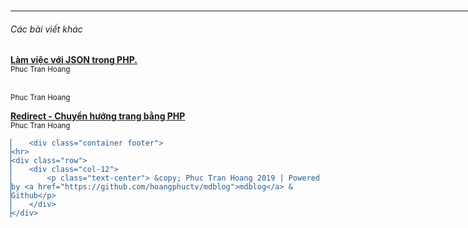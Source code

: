 <!DOCTYPE html>
<html>
	<head>
	<meta charset="utf-8">
	<meta name="viewport" content="width=device-width, initial-scale=1">
	<title>Redirect - Chuyển hướng trang bằng PHP | LẬP TRÌNH</title>
	<link rel="stylesheet" href="https://cdn.jsdelivr.net/gh/yegor256/tacit@gh-pages/tacit-css.min.css"/>
	<!-- Global site tag (gtag.js) - Google Analytics -->
	<script async src="https://www.googletagmanager.com/gtag/js?id="></script>
	<script>
	  window.dataLayer = window.dataLayer || [];
	  function gtag(){dataLayer.push(arguments);}
	  gtag('js', new Date());

	  gtag('config', '');
	</script>

</head>
	<body>
		<div class="container">
	<h2><a class="navbar-brand mr-auto mr-lg-0" href="/">LẬP TRÌNH</a></h2>

	<script>
	  function search_submit(){
		  var q = document.body.querySelector('#text-q');
		  console.log(q )
		  q.value = q.value + " site:" + location.hostname;
		  return true;
	  };
	</script>
	<form class="form-inline my-2 my-lg-0" id="frmsearch" action="https://google.com/search" onsubmit="search_submit(this)">
		<input class="form-control mr-sm-2" name="q" id="text-q" type="text" placeholder="Search on google" aria-label="Search">
	    <button class="btn btn-outline-success my-2 my-sm-0" type="submit">Search</button>
	  </form>

	<p class="separator"></p>
</div>
		<link rel="stylesheet" href="https://cdnjs.cloudflare.com/ajax/libs/github-markdown-css/3.0.1/github-markdown.min.css">
		<div class="container">
			<div class="markdown-body">
				<h1 class="page-title">Redirect - Chuyển hướng trang bằng PHP</h1>
				<p>Trong việc lập trình web bạn không thể thiếu việc chuyển người dùng từ trang này qua trang kia. Ví dụ như sau khi login thì chuyển người dùng về trang chủ. Hoặc vào các nội dung cần xác thực thì phải chuyển người dùng về trang login.</p>
<h2>1. Chuyển trang bằng HTTP header</h2>
<p>PHP hỗ trợ chuyển trang bằng cách trả về <a href="https://en.wikipedia.org/wiki/HTTP_location">HTTP header Location</a> theo đặc tả của <a href="https://en.wikipedia.org/wiki/Hypertext_Transfer_Protocol">giao thức HTTP</a>. Khi trình duyệt nhận được response từ server có HTTP header &quot;Location&quot; thì trình duyệt sẽ tự động chuyển hướng đến url được chỉ định.</p>
<p>HTTP header:</p>
<pre><code>Location: &lt;new_URL&gt;</code></pre>
<p>Cách thực hiện đơn giản như sau.</p>
<pre><code class="language-php">&lt;?php 
// các xử lí
// Tiến hành chuyển hướng
header("Location: /index.php");
exit;

// có thể các còn các xử lí khác không được thực hiện.
?&gt;</code></pre>
<p>Trường hợp bạn muốn chuyển hướng ra trang ngoài không phải trang hiện tại của bạn. Thì bạn hãy để đầy đủ đường dẫn URL.</p>
<pre><code class="language-php">&lt;?php 
header("Location: https://google.com");
exit;</code></pre>
<h3>Các lỗi thường gặp khi sử dụng chuyển hướng bằng header</h3>
<h4>Lỗi 1: <code>Warning: Cannot modify header information</code></h4>
<p>Khi thực hiện chuyển trang bằng cách này. Tức là bạn đang thay đổi các giá trị HTTP header mặc định. Rất có thể bạn sẽ bị thông báo lỗi khi sau: <code>Warning: Cannot modify header information</code>. Để khác phục được lỗi này. Bạn cần hiểu bản chất vấn được được giải thích như sau. <strong>Nếu bạn đang gấp Bỏ qua cách chuyển hướng này và sử dụng các cách chuyển hướng ở bên dưới.</strong></p>
<p>Giải thích:</p>
<p>Theo đặc tả một gói tin HTTP có cấu trúc như sau:</p>
<pre><code>HEADER
&lt;cách 2 dòng&gt;
BODY</code></pre>
<p>Mỗi dấu xuống dòng ở trên là cặp kí tự <code>\r\n</code>;</p>
<p>Ví dụ khi bạn xuất dòng chữ &quot;Hello world&quot;.
File hello.php</p>
<pre><code>&lt;?php
echo "Hello world";</code></pre>
<p>Thì cấu trúc của gói tin trả về như sau: </p>
<pre><code>HTTP/1.1 200 OK
Server: nginx/1.17.6
Content-Type: text/html
Connection: keep-alive

Hello world</code></pre>
<p>Dòng header khác này, có thể có hoặc không có, hoặc có nhiều hơn các thông tin - chỉ thị khác. Vì vậy trong các ví dụ sau mình giảm bớt các dòng header không liên quan tới nội dung bài viết.</p>
<pre><code>Server: nginx/1.17.6
Content-Type: text/html
Connection: keep-alive</code></pre>
<p>Nếu chúng ta đặt lệnh header phía trước lệnh echo sẽ thành ra như thế này:</p>
<pre><code>&lt;?php
header("Location: /index.php");
echo "Hello world";
</code></pre>
<p>Thì cấu trúc của gói tin trả về như sau: </p>
<pre><code>HTTP/1.1 200 OK
Location: /index.php

Hello world</code></pre>
<p>Vậy nếu ta đổi ngược 2 lệnh trên. Thì kết quả sẽ được như sau:</p>
<pre><code>&lt;?php
echo "Hello world";
header("Location: /index.php");</code></pre>
<p>Chúng ta sẽ bị lỗi <code>Warning: Cannot modify header information</code>;
Nhưng trong trường hợp tắt warning, website vẫn chạy được.</p>
<p>Trong các trường hợp thực tế, ta hay để code php bên trong đoạn mở <html> như sau:</p>
<pre><code>&lt;html&gt;
&lt;?php
// xử lí ...
header("Location: /index.php");
?&gt;</code></pre>
<p>Như vậy ta cũng bị lỗi  <code>Warning: Cannot modify header information</code>;</p>
<blockquote>
<p>Chúng ta phải đảm bảo các lệnh <code>header</code> được gọi trước tất cả các output khác.</p>
</blockquote>
<h4>Lỗi 2: <code>ERR_TOO_MANY_REDIRECTS</code></h4>
<p>Một lỗi thứ 2 thường bị khi sử dụng cách này là lỗi <code>ERR_TOO_MANY_REDIRECTS</code> thường thấy mã lỗi này trên Chrome. Ở các trình duyệt khác, hình thức hiện lỗi có thể khác. <strong>Nguyên nhân lỗi là bị điều hướng liên tục.</strong> </p>
<p>Ví dụ như trình duyệt đang ở trang index.php, nhưng lại có lệnh <code>header("Location: /index.php");</code>. Vậy là khi ta vào trang index.php lại bị đá về index.php, liên tục như vậy. Đến một số lần quy định, Chrome sẽ không thèm chuyển hướng theo chỉ thị Location header nữa. Mà báo ra lỗi này.</p>
<p>Để giải quyết, chúng ta phải check điều kiện chuyển trang. <strong>Nếu đang ở trang hiện tại, thì không được chuyển nữa.</strong> Ví dụ như URL hiện tại của chúng ta là <code>http://localhost/index.php</code> thì ta phải kiểm tra thông tin <code>$_SERVER['REQUEST_URI']</code> cho ta được đoạn sau domain <code>/index.php</code>.</p>
<pre><code>&lt;?php
// file index.php
if ($_SERVER['REQUEST_URI'] != '/index.php') {
    header('Location: /index.php');
}</code></pre>
<p>Nhưng các bạn tự lưu ý là, đối với index.php là 1 trường hợp khá đặc biệt. Vì chúng ta vào url <code>http://localhost/</code> thì thông thường cũng là truy cập vào file <code>index.php</code>. Tức là tương tự như vào <code>http://localhost/index.php</code>. Lúc này, <code>$_SERVER['REQUEST_URI']</code> cho chúng ta giá trị là <code>/</code>. Vậy ta sửa lại như sau:</p>
<pre><code>&lt;?php
// file index.php
if ($_SERVER['REQUEST_URI'] != '/index.php'
     &amp;&amp; $_SERVER['REQUEST_URI'] != '/' ) {
    header('Location: /index.php');
}</code></pre>
<p>Nếu bạn đang cảm thấy mơ hồ hoặc thấy khó khăn, thì vui lòng đọc tiếp các cách khác bên dưới.</p>
<h2>2. Chuyển trang bằng HTML</h2>
<p>Ngoài cách điều hướng bằng php, chúng ta có thể dùng html tag. như sau:</p>
<pre><code class="language-html">&lt;meta http-equiv="refresh" content="0;url=index.php"&gt;</code></pre>
<p>Với số <code>0</code> là số giây sẽ delay. Sau đó sẽ truyển trang về url được khai báo. Như ta muốn chuyển về google.com sau 5s thì ta sẽ ghi như sau: </p>
<pre><code class="language-html">&lt;meta http-equiv="refresh" content="5;url=https://google.com"&gt;</code></pre>
<p>Với số <code>0</code> là chuyển ngay lập tức.</p>
<h4>Lưu ý:</h4>
<p>Sử dụng cách này các bạn cũng không thể tránh khỏi lỗi chuyển trang liên tục như trên. Khi chuyển trang không chuyển về trang hiện tại.</p>
<h2>3. Chuyển trang bằng JavaScript</h2>
<p>Chúng ta biết rằng JS được dùng để sử lí giao diện là trùm luôn. Vì vậy chuyển trang đối với JS chỉ là chuyện nhỏ. Cách thực hiện như sau:</p>
<pre><code class="language-html">&lt;script&gt;
    location.href = '/index.php';
&lt;/script&gt;</code></pre>
<h4>Lưu ý:</h4>
<p>Tương tự, sử dụng cách này các bạn cũng không thể tránh khỏi lỗi chuyển trang liên tục như trên. Khi chuyển trang không chuyển về trang hiện tại.</p>
<h2>Tổng hợp</h2>
<p>Chuyển trang bằng PHP:</p>
<pre><code class="language-php">&lt;?php 
header("Location: /index.php");</code></pre>
<p>Chuyển trang bằng HTML:</p>
<pre><code>&lt;meta http-equiv="refresh" content="0;url=index.php"&gt;</code></pre>
<p>html
Chuyển trang bằng JavaScript:</p>
<pre><code class="language-html">&lt;script&gt;
    location.href = '/index.php';
&lt;/script&gt;</code></pre>
<p>Mọi thắc mắc các bạn vui lòng để lại comment. </p>
<p>Bài viết gốc được đăng tại <a href="https://hocmoingay.top/">https://hocmoingay.top/</a></p>
<p>Người viết <strong>Hoàng Phúc</strong></p>				<p>---</p>
				Phuc Tran Hoang			</div>
			<div id="fb-root"></div>
<script async defer src="https://connect.facebook.net/en_GB/sdk.js#xfbml=1&version=v3.2&appId=&autoLogAppEvents=1"></script>

<div class="fb-comment-embed" data-href="http://hoangphuctv.github.io./blog/hoc-php-qua-vi-du/redirect.md?/mdb" data-width="100%" data-include-parent="false"></div>
		</div>
		<br/>
		<div class="container">
			<hr>
						<div class="my-3 p-3 bg-white rounded shadow-sm">
	<h6 class="border-bottom border-gray pb-2 mb-0">Các bài viết khác</h6>
		<div class="media text-muted pt-3">
		<p class="media-body pb-3 mb-0 small lh-125 border-bottom border-gray">
		<strong class="d-block text-gray-dark">
			<a href="/blog/hoc-php-qua-vi-du/php-json.md">Làm việc với JSON trong PHP.</a>
		</strong>
		<br>
		<small>Phuc Tran Hoang</small>
		<small></small>
		</p>
	</div>
		<div class="media text-muted pt-3">
		<p class="media-body pb-3 mb-0 small lh-125 border-bottom border-gray">
		<strong class="d-block text-gray-dark">
			<a href="/blog/hoc-php-qua-vi-du/php-web-server.md"></a>
		</strong>
		<br>
		<small>Phuc Tran Hoang</small>
		<small></small>
		</p>
	</div>
		<div class="media text-muted pt-3">
		<p class="media-body pb-3 mb-0 small lh-125 border-bottom border-gray">
		<strong class="d-block text-gray-dark">
			<a href="/blog/hoc-php-qua-vi-du/redirect.md">Redirect - Chuyển hướng trang bằng PHP</a>
		</strong>
		<br>
		<small>Phuc Tran Hoang</small>
		<small></small>
		</p>
	</div>
	</div>					</div>

		<div class="container footer">
	<hr>
	<div class="row">
		<div class="col-12">
			<p class="text-center"> &copy; Phuc Tran Hoang 2019 | Powered by <a href="https://github.com/hoangphuctv/mdblog">mdblog</a> & Github</p>
		</div>
	</div>
</div>
<style>
	pre {border-left:1.8px solid #275a90;}
	code {color:#275a90;}
	.container {width: 1024px; margin:0 auto;}
</style>	</body>
</html>
